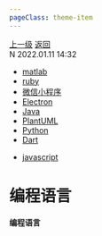 ```yaml
---
pageClass: theme-item
---
```

<div class="extend-header">
    <div class="info">
        <div class="record">
            <a class="back" href="./">上一级</a>
            <a class="back" href="./">返回</a>
        </div>        
        <div class="mini">
            <span>N 2022.01.11 14:32</span>
        </div>
    </div>
    <div class="content"><div class="custom-block children"><ul><li><a href="/programmingLanguage/matlab">matlab</a></li><li><a href="/programmingLanguage/ruby">ruby</a></li><li><a href="/programmingLanguage/wechat">微信小程序</a></li><li><a href="/programmingLanguage/electron">Electron</a></li><li><a href="/programmingLanguage/java">Java</a></li><li><a href="/programmingLanguage/plantuml">PlantUML</a></li><li><a href="/programmingLanguage/python">Python</a></li><li><a href="/programmingLanguage/dart">Dart</a></li></ul></div><div class="custom-block links">
<ul class="desc">
<li><a href="/javascript">javascript</a></li>
</ul>
</div></div>
</div>
<div class="content-header">
<h1>编程语言</h1><strong>编程语言</strong>
</div>
<div class="static-content">


</div>